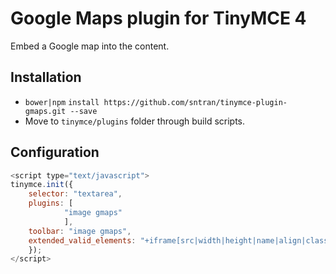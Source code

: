 # Google Maps plugin for TinyMCE 4

Embed a Google map into the content.

## Installation

* `bower|npm` `install https://github.com/sntran/tinymce-plugin-gmaps.git --save`
* Move to `tinymce/plugins` folder through build scripts.

## Configuration

```javascript
<script type="text/javascript">
tinymce.init({
    selector: "textarea",
    plugins: [
            "image gmaps"
            ],
    toolbar: "image gmaps",
    extended_valid_elements: "+iframe[src|width|height|name|align|class]",
    });
</script>
```